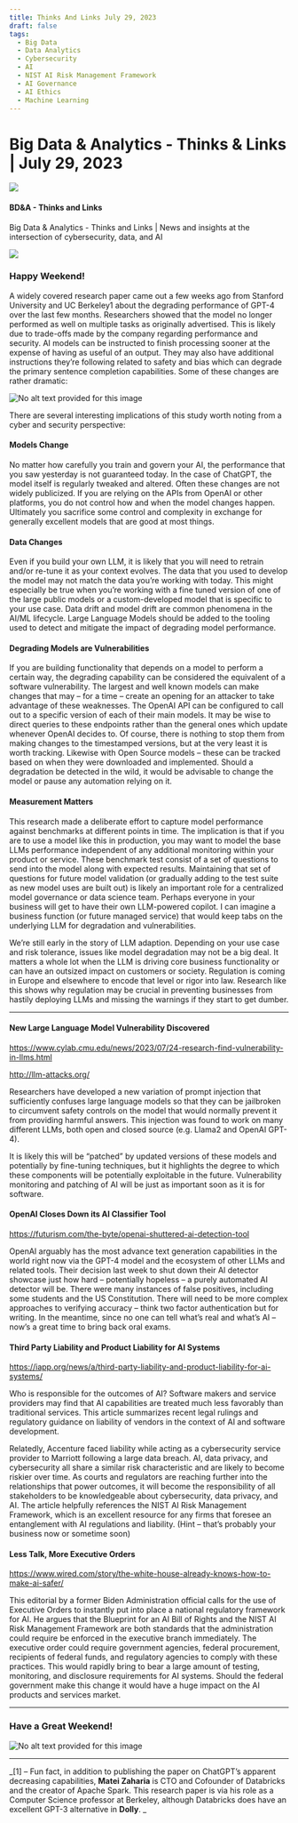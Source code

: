 ```yaml
---
title: Thinks And Links July 29, 2023
draft: false
tags:
  - Big Data
  - Data Analytics
  - Cybersecurity
  - AI
  - NIST AI Risk Management Framework
  - AI Governance
  - AI Ethics
  - Machine Learning
---
```


# Big Data & Analytics - Thinks & Links | July 29, 2023

![](../images\1679742887729)

#### BD&A - Thinks and Links

Big Data & Analytics - Thinks and Links | News and insights at the intersection of cybersecurity, data, and AI

![](../https://media.licdn.com/mediaD4E12AQEXnjMInIF0Tg)

### Happy Weekend!

A widely covered research paper came out a few weeks ago from Stanford University and UC Berkeley1 about the degrading performance of GPT-4 over the last few months. Researchers showed that the model no longer performed as well on multiple tasks as originally advertised. This is likely due to trade-offs made by the company regarding performance and security. AI models can be instructed to finish processing sooner at the expense of having as useful of an output. They may also have additional instructions they’re following related to safety and bias which can degrade the primary sentence completion capabilities. Some of these changes are rather dramatic:

![No alt text provided for this image](../images\1690595288560)

There are several interesting implications of this study worth noting from a cyber and security perspective:

#### Models Change

No matter how carefully you train and govern your AI, the performance that you saw yesterday is not guaranteed today. In the case of ChatGPT, the model itself is regularly tweaked and altered. Often these changes are not widely publicized. If you are relying on the APIs from OpenAI or other platforms, you do not control how and when the model changes happen. Ultimately you sacrifice some control and complexity in exchange for generally excellent models that are good at most things.

#### Data Changes

Even if you build your own LLM, it is likely that you will need to retrain and/or re-tune it as your context evolves. The data that you used to develop the model may not match the data you’re working with today. This might especially be true when you’re working with a fine tuned version of one of the large public models or a custom-developed model that is specific to your use case. Data drift and model drift are common phenomena in the AI/ML lifecycle. Large Language Models should be added to the tooling used to detect and mitigate the impact of degrading model performance.

#### Degrading Models are Vulnerabilities

If you are building functionality that depends on a model to perform a certain way, the degrading capability can be considered the equivalent of a software vulnerability. The largest and well known models can make changes that may – for a time – create an opening for an attacker to take advantage of these weaknesses. The OpenAI API can be configured to call out to a specific version of each of their main models. It may be wise to direct queries to these endpoints rather than the general ones which update whenever OpenAI decides to. Of course, there is nothing to stop them from making changes to the timestamped versions, but at the very least it is worth tracking. Likewise with Open Source models – these can be tracked based on when they were downloaded and implemented. Should a degradation be detected in the wild, it would be advisable to change the model or pause any automation relying on it.

#### Measurement Matters

This research made a deliberate effort to capture model performance against benchmarks at different points in time. The implication is that if you are to use a model like this in production, you may want to model the base LLMs performance independent of any additional monitoring within your product or service. These benchmark test consist of a set of questions to send into the model along with expected results. Maintaining that set of questions for future model validation (or gradually adding to the test suite as new model uses are built out) is likely an important role for a centralized model governance or data science team. Perhaps everyone in your business will get to have their own LLM-powered copilot. I can imagine a business function (or future managed service) that would keep tabs on the underlying LLM for degradation and vulnerabilities.

We’re still early in the story of LLM adaption. Depending on your use case and risk tolerance, issues like model degradation may not be a big deal. It matters a whole lot when the LLM is driving core business functionality or can have an outsized impact on customers or society. Regulation is coming in Europe and elsewhere to encode that level or rigor into law. Research like this shows why regulation may be crucial in preventing businesses from hastily deploying LLMs and missing the warnings if they start to get dumber.

---

#### New Large Language Model Vulnerability Discovered

https://www.cylab.cmu.edu/news/2023/07/24-research-find-vulnerability-in-llms.html

http://llm-attacks.org/

Researchers have developed a new variation of prompt injection that sufficiently confuses large language models so that they can be jailbroken to circumvent safety controls on the model that would normally prevent it from providing harmful answers. This injection was found to work on many different LLMs, both open and closed source (e.g. Llama2 and OpenAI GPT-4).

It is likely this will be “patched” by updated versions of these models and potentially by fine-tuning techniques, but it highlights the degree to which these components will be potentially exploitable in the future. Vulnerability monitoring and patching of AI will be just as important soon as it is for software.

#### OpenAI Closes Down its AI Classifier Tool

https://futurism.com/the-byte/openai-shuttered-ai-detection-tool

OpenAI arguably has the most advance text generation capabilities in the world right now via the GPT-4 model and the ecosystem of other LLMs and related tools. Their decision last week to shut down their AI detector showcase just how hard – potentially hopeless – a purely automated AI detector will be. There were many instances of false positives, including some students and the US Constitution. There will need to be more complex approaches to verifying accuracy – think two factor authentication but for writing. In the meantime, since no one can tell what’s real and what’s AI – now’s a great time to bring back oral exams.

#### Third Party Liability and Product Liability for AI Systems

https://iapp.org/news/a/third-party-liability-and-product-liability-for-ai-systems/

Who is responsible for the outcomes of AI? Software makers and service providers may find that AI capabilities are treated much less favorably than traditional services. This article summarizes recent legal rulings and regulatory guidance on liability of vendors in the context of AI and software development.

Relatedly, Accenture faced liability while acting as a cybersecurity service provider to Marriott following a large data breach. AI, data privacy, and cybersecurity all share a similar risk characteristic and are likely to become riskier over time. As courts and regulators are reaching further into the relationships that power outcomes, it will become the responsibility of all stakeholders to be knowledgeable about cybersecurity, data privacy, and AI. The article helpfully references the NIST AI Risk Management Framework, which is an excellent resource for any firms that foresee an entanglement with AI regulations and liability. (Hint – that’s probably your business now or sometime soon)

#### Less Talk, More Executive Orders

https://www.wired.com/story/the-white-house-already-knows-how-to-make-ai-safer/

This editorial by a former Biden Administration official calls for the use of Executive Orders to instantly put into place a national regulatory framework for AI. He argues that the Blueprint for an AI Bill of Rights and the NIST AI Risk Management Framework are both standards that the administration could require be enforced in the executive branch immediately. The executive order could require government agencies, federal procurement, recipients of federal funds, and regulatory agencies to comply with these practices. This would rapidly bring to bear a large amount of testing, monitoring, and disclosure requirements for AI systems. Should the federal government make this change it would have a huge impact on the AI products and services market.

---

### Have a Great Weekend!

![No alt text provided for this image](../images\1690595350870)

---

_[1] – Fun fact, in addition to publishing the paper on ChatGPT’s apparent decreasing capabilities, **Matei Zaharia** is CTO and Cofounder of Databricks and the creator of Apache Spark. This research paper is via his role as a Computer Science professor at Berkeley, although Databricks does have an excellent GPT-3 alternative in **Dolly**. _
